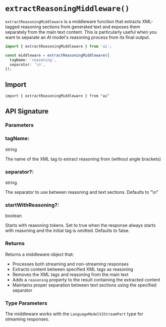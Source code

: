 # `extractReasoningMiddleware()`

`extractReasoningMiddleware` is a middleware function that extracts XML-tagged reasoning sections from generated text and exposes them separately from the main text content. This is particularly useful when you want to separate an AI model's reasoning process from its final output.

```ts
import { extractReasoningMiddleware } from 'ai';

const middleware = extractReasoningMiddleware({
  tagName: 'reasoning',
  separator: '\n',
});
```

## Import

```
import { extractReasoningMiddleware } from "ai"
```

## API Signature

### Parameters

### tagName:

string

The name of the XML tag to extract reasoning from (without angle brackets)

### separator?:

string

The separator to use between reasoning and text sections. Defaults to "\n"

### startWithReasoning?:

boolean

Starts with reasoning tokens. Set to true when the response always starts with reasoning and the initial tag is omitted. Defaults to false.

### Returns

Returns a middleware object that:

- Processes both streaming and non-streaming responses
- Extracts content between specified XML tags as reasoning
- Removes the XML tags and reasoning from the main text
- Adds a `reasoning` property to the result containing the extracted content
- Maintains proper separation between text sections using the specified separator

### Type Parameters

The middleware works with the `LanguageModelV2StreamPart` type for streaming responses.
